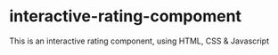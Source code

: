# interactive-rating-compoment
This is an interactive rating component, using HTML, CSS &amp; Javascript
